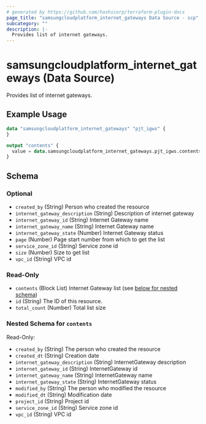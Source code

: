 ```yaml
---
# generated by https://github.com/hashicorp/terraform-plugin-docs
page_title: "samsungcloudplatform_internet_gateways Data Source - scp"
subcategory: ""
description: |-
  Provides list of internet gateways.
---
```


# samsungcloudplatform_internet_gateways (Data Source)

Provides list of internet gateways.

## Example Usage

```terraform
data "samsungcloudplatform_internet_gateways" "pjt_igws" {
}

output "contents" {
  value = data.samsungcloudplatform_internet_gateways.pjt_igws.contents
}
```

<!-- schema generated by tfplugindocs -->
## Schema

### Optional

- `created_by` (String) Person who created the resource
- `internet_gateway_description` (String) Description of internet gateway
- `internet_gateway_id` (String) Internet Gateway name
- `internet_gateway_name` (String) Internet Gateway name
- `internet_gateway_state` (Number) Internet Gateway status
- `page` (Number) Page start number from which to get the list
- `service_zone_id` (String) Service zone id
- `size` (Number) Size to get list
- `vpc_id` (String) VPC id

### Read-Only

- `contents` (Block List) Internet Gateway list (see [below for nested schema](#nestedblock--contents))
- `id` (String) The ID of this resource.
- `total_count` (Number) Total list size

<a id="nestedblock--contents"></a>
### Nested Schema for `contents`

Read-Only:

- `created_by` (String) The person who created the resource
- `created_dt` (String) Creation date
- `internet_gateway_description` (String) InternetGateway description
- `internet_gateway_id` (String) InternetGateway id
- `internet_gateway_name` (String) InternetGateway name
- `internet_gateway_state` (String) InternetGateway status
- `modified_by` (String) The person who modified the resource
- `modified_dt` (String) Modification date
- `project_id` (String) Project id
- `service_zone_id` (String) Service zone id
- `vpc_id` (String) VPC id


